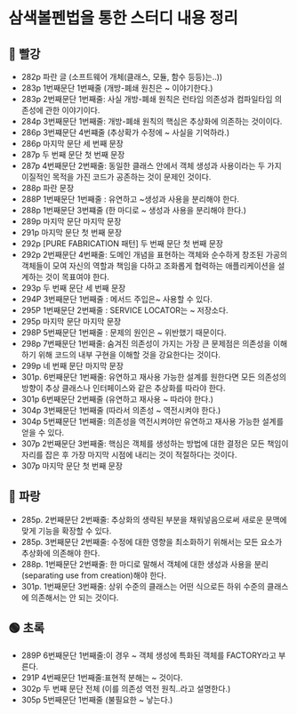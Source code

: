 # 삼색볼펜법을 통한 스터디 내용 정리

## 🔴 빨강
+ 282p 파란 글 (소프트웨어 개체(클래스, 모듈, 함수 등등)는..))
+ 283p 1번째문단 1번째줄 (개방-폐쇄 원친은 ~ 이야기한다.)
+ 283p 2번째문단 1번째줄: 사실 개방-폐쇄 원칙은 런타임 의존성과 컴파일타임 의존성에 관한 이야기이다.
+ 284p 3번째문단 1번째줄: 개방-폐쇄 원칙의 핵심은 추상화에 의존하는 것이이다.
+ 286p 3번쨰문단 4번쨰줄 (추상확가 수정에 ~ 사실을 기억하라.)
+ 286p 마지막 문단 세 번째 문장
+ 287p 두 번째 문단 첫 번째 문장
+ 287p 4번째문단 2번째줄: 동일한 클래스 안에서 객체 생성과 사용이라는 두 가지 이질적인 목적을 가진 코드가 공존하는 것이 문제인 것이다.
+ 288p 파란 문장
+ 288P 1번째문단 1번째줄 : 유연하고 ~생성과 사용을 분리해야 한다.
+ 288p 1번째문단 3번쨰줄 (한 마디로 ~ 생성과 사용을 분리해야 한다.)
+ 289p 마지막 문단 마지막 문장
+ 291p 마지막 문단 첫 번째 문장
+ 292p [PURE FABRICATION 패턴] 두 번째 문단 첫 번째 문장
+ 292p 2번째문단 4번째줄: 도메인 개념을 표현하는 객체와 순수하게 창조된 가공의 객체들이 모여 자신의 역할과 책임을 다하고 조화롭게 협력하는 애플리케이션을 설계하는 것이 목표여야 한다.
+ 293p 두 번째 문단 세 번째 문장
+ 294P 3번째문단 1번째줄 : 메서드 주입은~ 사용할 수 있다.
+ 295P 1번째문단 2번째줄 : SERVICE LOCATOR는 ~ 저장소다.
+ 295p 마지막 문단 마지막 문장
+ 298P 5번째문단 1번째줄 : 문제의 원인은 ~ 위반했기 때문이다.
+ 298p 7번째문단 1번째줄: 숨겨진 의존성이 가지는 가장 큰 문제점은 의존성을 이해하기 위해 코드의 내부 구현을 이해할 것을 강요한다는 것이다.
+ 299p 네 번째 문단 마지막 문장
+ 301p. 6번째문단 1번째줄: 유연하고 재사용 가능한 설계를 원한다면 모든 의존성의 방향이 추상 클래스나 인터페이스와 같은 추상화를 따라야 한다.
+ 301p 6번째문단 2번째줄 (유연하고 재사용 ~ 따라야 한다.)
+ 304p 3번째문단 1번째줄 (따라서 의존성 ~ 역전시켜야 한다.)
+ 304p 5번쨰문단 1번째줄: 의존성을 역전시켜야만 유연하고 재사용 가능한 설계를 얻을 수 있다.
+ 307p 2번째문단 3번째줄: 핵심은 객체를 생성하는 방법에 대한 결정은 모든 책임이 자리를 잡은 후 가장 마지막 시점에 내리는 것이 적절하다는 것이다.
+ 307p 마지막 문단 첫 번째 문장


## 🔵 파랑
- 285p. 2번째문단 2번째줄: 추상화의 생략된 부분을 채워넣음으로써 새로운 문맥에 맞게 기능을 확장할 수 있다.
- 285p. 3번째문단 2번째줄: 수정에 대한 영향을 최소화하기 위해서는 모든 요소가 추상화에 의존해야 한다.
- 288p. 1번째문단 2번째줄: 한 마디로 말해서 객체에 대한 생성과 사용을 분리(separating use from creation)해야 한다.
- 301p. 1번째문단 3번째줄: 상위 수준의 클래스는 어떤 식으로든 하위 수준의 클래스에 의존해서는 안 되는 것이다.

## 🟢 초록
+ 289P 6번째문단 1번째줄:이 경우 ~ 객체 생성에 특화된 객체를 FACTORY라고 부른다.
+ 291P 4번째문단 1번째줄:표현적 분해는 ~ 것이다.
+ 302p 두 번째 문단 전체 (이를 의존성 역전 원칙..라고 설명한다.)
+ 305p 5번째문단 1번째줄 (불필요한 ~ 낳는다.)
